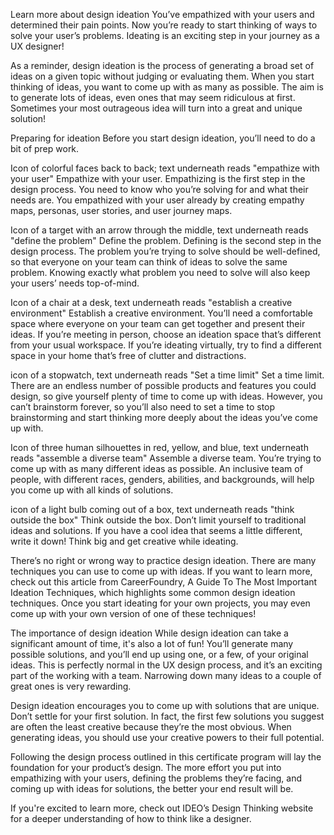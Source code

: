 Learn more about design ideation
You’ve empathized with your users and determined their pain points. Now you’re ready to start thinking of ways to solve your user’s problems. Ideating is an exciting step in your journey as a UX designer! 

As a reminder, design ideation is the process of generating a broad set of ideas on a given topic without judging or evaluating them. When you start thinking of ideas, you want to come up with as many as possible. The aim is to generate lots of ideas, even ones that may seem ridiculous at first. Sometimes your most outrageous idea will turn into a great and unique solution!

Preparing for ideation
Before you start design ideation, you’ll need to do a bit of prep work.

Icon of colorful faces back to back; text underneath reads "empathize with your user"
Empathize with your user. Empathizing is the first step in the design process. You need to know who you’re solving for and what their needs are. You empathized with your user already by creating empathy maps, personas, user stories, and user journey maps. 

Icon of a target with an arrow through the middle, text underneath reads "define the problem"
Define the problem. Defining is the second step in the design process. The problem you’re trying to solve should be well-defined, so that everyone on your team can think of ideas to solve the same problem. Knowing exactly what problem you need to solve will also keep your users’ needs top-of-mind.

Icon of a chair at a desk, text underneath reads "establish a creative environment"
Establish a creative environment. You’ll need a comfortable space where everyone on your team can get together and present their ideas. If you’re meeting in person, choose an ideation space that’s different from your usual workspace. If you’re ideating virtually, try to find a different space in your home that’s free of clutter and distractions.

icon of a stopwatch, text underneath reads "Set a time limit"
Set a time limit. There are an endless number of possible products and features you could design, so give yourself plenty of time to come up with ideas. However, you can’t brainstorm forever, so you’ll also need to set a time to stop brainstorming and start thinking more deeply about the ideas you’ve come up with.

Icon of three human silhouettes in red, yellow, and blue, text underneath reads "assemble a diverse team"
Assemble a diverse team. You’re trying to come up with as many different ideas as possible. An inclusive team of people, with different races, genders, abilities, and backgrounds, will help you come up with all kinds of solutions.

icon of a light bulb coming out of a box, text underneath reads "think outside the box"
Think outside the box. Don’t limit yourself to traditional ideas and solutions. If you have a cool idea that seems a little different, write it down! Think big and get creative while ideating. 

There’s no right or wrong way to practice design ideation. There are many techniques you can use to come up with ideas. If you want to learn more, check out this article from CareerFoundry, A Guide To The Most Important Ideation Techniques, which highlights some common design ideation techniques. Once you start ideating for your own projects, you may even come up with your own version of one of these techniques!

The importance of design ideation
While design ideation can take a significant amount of time, it's also a lot of fun! You’ll generate many possible solutions, and you’ll end up using one, or a few, of your original ideas. This is perfectly normal in the UX design process, and it’s an exciting part of the working with a team. Narrowing down many ideas to a couple of great ones is very rewarding.

Design ideation encourages you to come up with solutions that are unique. Don’t settle for your first solution. In fact, the first few solutions you suggest are often the least creative because they’re the most obvious. When generating ideas, you should use your creative powers to their full potential.

Following the design process outlined in this certificate program will lay the foundation for your product’s design. The more effort you put into empathizing with your users, defining the problems they’re facing, and coming up with ideas for solutions, the better your end result will be. 

If you're excited to learn more, check out IDEO’s Design Thinking website for a deeper understanding of how to think like a designer. 